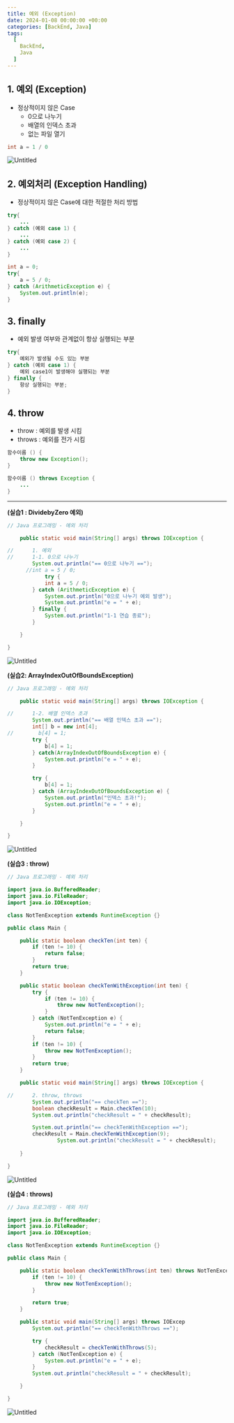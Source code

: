 ```yaml
---
title: 예외 (Exception)
date: 2024-01-08 00:00:00 +00:00
categories: [BackEnd, Java]
tags:
  [
    BackEnd,
    Java
  ]
---
```


## 1. 예외 (Exception)

- 정상적이지 않은 Case
    - 0으로 나누기
    - 배열의 인덱스 초과
    - 없는 파일 열기

```java
int a = 1 / 0
```

![Untitled](https://prod-files-secure.s3.us-west-2.amazonaws.com/97f8f071-477d-4db3-a9c0-4dad109b848c/1fb17b7f-dece-4885-afc5-0b38cb0f1a02/Untitled.png)

## 2. 예외처리 (Exception Handling)

- 정상적이지 않은 Case에 대한 적절한 처리 방법

```java
try{
	...
} catch (예외 case 1) {
	...
} catch (예외 case 2) {
	...
}
```

```java
int a = 0;
try{
	a = 5 / 0;
} catch (ArithmeticException e) {
	System.out.println(e);
}
```

## 3. finally

- 예외 발생 여부와 관계없이 항상 실행되는 부분

```java
try{
	예외가 발생될 수도 있는 부분
} catch (예외 case 1) {
	예외 case1이 발생해야 실행되는 부분
} finally {
	항상 실행되는 부분;
}
```

## 4. throw

- throw : 예외를 발생 시킴
- throws : 예외를 전가 시킴

```java
함수이름 () {
	throw new Exception();
} 

함수이름 () throws Exception {
	...
}
```

---

**(실습1 : DividebyZero 예외)**

```java
// Java 프로그래밍 - 예외 처리

    public static void main(String[] args) throws IOException {

//      1. 예외
//      1-1. 0으로 나누기
        System.out.println("== 0으로 나누기 ==");
      //int a = 5 / 0;
			try {
            int a = 5 / 0;
        } catch (ArithmeticException e) {
            System.out.println("0으로 나누기 예외 발생");
            System.out.println("e = " + e);
        } finally {
            System.out.println("1-1 연습 종료");
        }

    }

}
```

![Untitled](https://prod-files-secure.s3.us-west-2.amazonaws.com/97f8f071-477d-4db3-a9c0-4dad109b848c/7aaa5952-c0c6-4204-ab6d-cec4d87d17e5/Untitled.png)

**(실습2: ArrayIndexOutOfBoundsException)**

```java
// Java 프로그래밍 - 예외 처리

    public static void main(String[] args) throws IOException {

//      1-2. 배열 인덱스 초과
        System.out.println("== 배열 인덱스 초과 ==");
        int[] b = new int[4];
//        b[4] = 1;
        try {
            b[4] = 1;
        } catch(ArrayIndexOutOfBoundsException e) {
            System.out.println("e = " + e);
        }

        try {
            b[4] = 1;
        } catch (ArrayIndexOutOfBoundsException e) {
            System.out.println("인덱스 초과!");
            System.out.println("e = " + e);
        }

    }

}
```

![Untitled](https://prod-files-secure.s3.us-west-2.amazonaws.com/97f8f071-477d-4db3-a9c0-4dad109b848c/b0f65b5c-9a42-44b6-999c-c5fa8a352043/Untitled.png)

**(실습3 : throw)**

```java
// Java 프로그래밍 - 예외 처리

import java.io.BufferedReader;
import java.io.FileReader;
import java.io.IOException;

class NotTenException extends RuntimeException {}

public class Main {

    public static boolean checkTen(int ten) {
        if (ten != 10) {
            return false;
        }
        return true;
    }

    public static boolean checkTenWithException(int ten) {
        try {
            if (ten != 10) {
                throw new NotTenException();
            }
        } catch (NotTenException e) {
            System.out.println("e = " + e);
            return false;
        }
        if (ten != 10) {
            throw new NotTenException();
        }
        return true;
    }

    public static void main(String[] args) throws IOException {

//      2. throw, throws
        System.out.println("== checkTen ==");
        boolean checkResult = Main.checkTen(10);
        System.out.println("checkResult = " + checkResult);

        System.out.println("== checkTenWithException ==");
        checkResult = Main.checkTenWithException(9);
				System.out.println("checkResult = " + checkResult);
   
    }

}
```

![Untitled](https://prod-files-secure.s3.us-west-2.amazonaws.com/97f8f071-477d-4db3-a9c0-4dad109b848c/8975e213-041d-4656-9314-6bb6471a0a60/Untitled.png)

**(실습4 : throws)**

```java
// Java 프로그래밍 - 예외 처리

import java.io.BufferedReader;
import java.io.FileReader;
import java.io.IOException;

class NotTenException extends RuntimeException {}

public class Main {

    public static boolean checkTenWithThrows(int ten) throws NotTenException {
        if (ten != 10) {
            throw new NotTenException();
        }

        return true;
    }

    public static void main(String[] args) throws IOExcep
        System.out.println("== checkTenWithThrows ==");

        try {
            checkResult = checkTenWithThrows(5);
        } catch (NotTenException e) {
            System.out.println("e = " + e);
        }
        System.out.println("checkResult = " + checkResult);

    }

}
```

![Untitled](https://prod-files-secure.s3.us-west-2.amazonaws.com/97f8f071-477d-4db3-a9c0-4dad109b848c/43f45988-4c0f-451e-b113-a8c5500ed732/Untitled.png)

